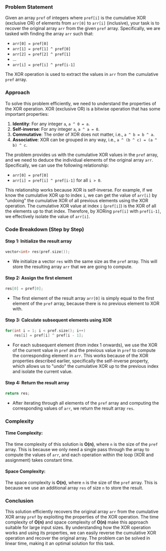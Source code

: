 ### Problem Statement

Given an array `pref` of integers where `pref[i]` is the cumulative XOR (exclusive OR) of elements from `arr[0]` to `arr[i]` (inclusive), your task is to recover the original array `arr` from the given `pref` array. Specifically, we are tasked with finding the array `arr` such that:

- `arr[0] = pref[0]`
- `arr[1] = pref[1] ^ pref[0]`
- `arr[2] = pref[2] ^ pref[1]`
- ...
- `arr[i] = pref[i] ^ pref[i-1]`
  
The XOR operation is used to extract the values in `arr` from the cumulative `pref` array.

### Approach

To solve this problem efficiently, we need to understand the properties of the XOR operation. XOR (exclusive OR) is a bitwise operation that has some important properties:
1. **Identity**: For any integer `a`, `a ^ 0 = a`.
2. **Self-inverse**: For any integer `a`, `a ^ a = 0`.
3. **Commutative**: The order of XOR does not matter, i.e., `a ^ b = b ^ a`.
4. **Associative**: XOR can be grouped in any way, i.e., `a ^ (b ^ c) = (a ^ b) ^ c`.

The problem provides us with the cumulative XOR values in the `pref` array, and we need to deduce the individual elements of the original array `arr`. Specifically, we can use the following relationship:

- `arr[0] = pref[0]`
- `arr[i] = pref[i] ^ pref[i-1]` for all `i > 0`.

This relationship works because XOR is self-inverse. For example, if we know the cumulative XOR up to index `i`, we can get the value of `arr[i]` by "undoing" the cumulative XOR of all previous elements using the XOR operation. The cumulative XOR value at index `i` (`pref[i]`) is the XOR of all the elements up to that index. Therefore, by XORing `pref[i]` with `pref[i-1]`, we effectively isolate the value of `arr[i]`.

### Code Breakdown (Step by Step)

#### Step 1: Initialize the result array
```cpp
vector<int> res(pref.size());
```
- We initialize a vector `res` with the same size as the `pref` array. This will store the resulting array `arr` that we are going to compute.

#### Step 2: Assign the first element
```cpp
res[0] = pref[0];
```
- The first element of the result array `arr[0]` is simply equal to the first element of the `pref` array, because there is no previous element to XOR with.

#### Step 3: Calculate subsequent elements using XOR
```cpp
for(int i = 1; i < pref.size(); i++)
    res[i] = pref[i] ^ pref[i - 1];
```
- For each subsequent element (from index 1 onwards), we use the XOR of the current value in `pref` and the previous value in `pref` to compute the corresponding element in `arr`. This works because of the XOR properties described earlier, specifically the self-inverse property, which allows us to "undo" the cumulative XOR up to the previous index and isolate the current value.

#### Step 4: Return the result array
```cpp
return res;
```
- After iterating through all elements of the `pref` array and computing the corresponding values of `arr`, we return the result array `res`.

### Complexity

#### Time Complexity:
The time complexity of this solution is **O(n)**, where `n` is the size of the `pref` array. This is because we only need a single pass through the array to compute the values of `arr`, and each operation within the loop (XOR and assignment) takes constant time.

#### Space Complexity:
The space complexity is **O(n)**, where `n` is the size of the `pref` array. This is because we use an additional array `res` of size `n` to store the result.

### Conclusion

This solution efficiently recovers the original array `arr` from the cumulative XOR array `pref` by exploiting the properties of the XOR operation. The time complexity of **O(n)** and space complexity of **O(n)** make this approach suitable for large input sizes. By understanding how the XOR operation works and using its properties, we can easily reverse the cumulative XOR operation and recover the original array. The problem can be solved in linear time, making it an optimal solution for this task.
